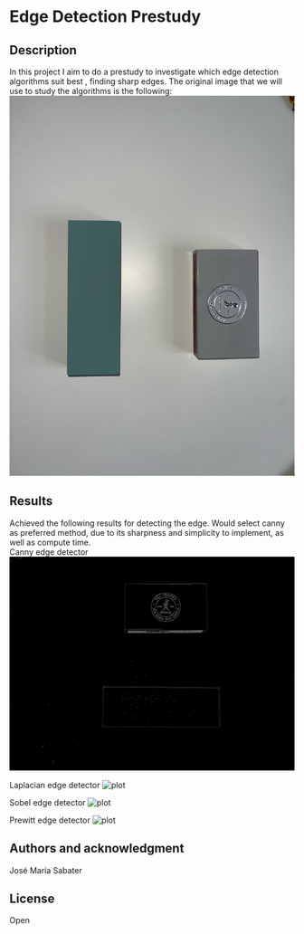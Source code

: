 # Edge Detection Prestudy

## Description
In this project I aim to do a prestudy to investigate which edge detection algorithms suit best , finding sharp edges.
The original image that we will use to study the algorithms is the following:
![plot](./results/image.jpeg)  

## Results
Achieved the following results for detecting the edge. Would select canny as preferred method, due to its sharpness and simplicity to implement, as well as compute time.  
Canny edge detector
![plot](./results/canny_result.png)  

Laplacian edge detector
![plot](./results/laplacian-result.png)

Sobel edge detector
![plot](./results/result-sobel.png)  

Prewitt edge detector
![plot](./results/result-prewitt.png)  
## Authors and acknowledgment
José María Sabater

## License
Open

